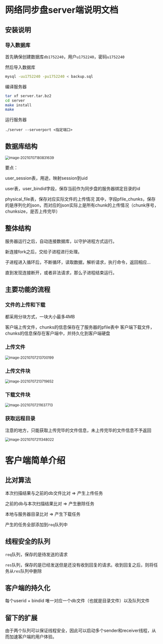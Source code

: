 # 网络同步盘server端说明文档





## 安装说明

### 导入数据库

首先确保创建数据库`db1752240`，用户`u1752240`，密码`u1752240`

然后导入数据库

```bash
mysql -uu1752240 -pu1752240 < backup.sql
```



编译服务器

```bash
tar xf server.tar.bz2
cd server
make install
make
```



运行服务器

```shell
./server --serverport <指定端口>
```







## 数据库结构

<img src="https://yszhou.oss-cn-beijing.aliyuncs.com/img/20210707180831.png" alt="image-20210707180831639" style="zoom:80%;" />



要点：

user_session表，用途，映射session到uid

user表，user_bindid字段，保存当前作为同步盘的服务器绑定目录的id

physical_file表，保存对应实际文件的上传情况
其中，字段pfile_chunks，保存的是序列化的json，而对应的json实际上是所有chunk的上传情况（chunk序号，chunksize，是否上传完毕）



## 整体结构

服务器运行之后，自动连接数据库，以守护进程方式运行。

新连接fork之后，交给子进程进行处理。

子进程进入循环后，不断循环，读取数据，解析请求，执行命令，返回相应... 

直到发现连接断开，或者非法请求，那么子进程结束运行。




## 主要功能的流程



### 文件的上传和下载

都采用分块方式，一块大小最多4MB



客户端上传文件，chunks的信息保存在了服务器的pfile表中
客户端下载文件，chunks的信息保存在客户端中，并持久化到客户端硬盘



### 上传文件

<img src="https://yszhou.oss-cn-beijing.aliyuncs.com/img/20210707213700.png" alt="image-20210707213700199" style="zoom:80%;" />



### 上传文件块

<img src="https://yszhou.oss-cn-beijing.aliyuncs.com/img/20210707213719.png" alt="image-20210707213719652" style="zoom:80%;" />



### 下载文件块

<img src="https://yszhou.oss-cn-beijing.aliyuncs.com/img/20210707211637.png" alt="image-20210707211637713" style="zoom:80%;" />



### 获取远程目录

注意的地方，只能获取上传完毕的文件信息，未上传完毕的文件信息不予返回



<img src="https://yszhou.oss-cn-beijing.aliyuncs.com/img/20210707211348.png" alt="image-20210707211348022" style="zoom:80%;" />







# 客户端简单介绍

## 比对算法

本次扫描结果与之前的db文件比对 => 产生上传任务

之前的db与本次扫描结果比对 => 产生删除任务

本地与服务器目录比对 => 产生下载任务



产生的任务全部添加到`req`队列中



## 线程安全的队列

`req`队列，保存的是待发送的请求

`res`队列，保存的是已经发送但是还没有收到回复的请求。收到回复之后，则将任务从`res`队列中删除



## 客户端的持久化

每个userid + bindid 唯一对应一个db文件（也就是目录文件）以及队列文件



## 留下的扩展

由于两个队列可以保证线程安全，因此可以启动多个sender和receiver线程，从而加速客户端的用户体验。





